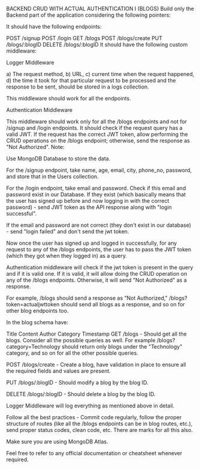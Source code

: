 BACKEND CRUD WITH ACTUAL AUTHENTICATION I (BLOGS)
Build only the Backend part of the application considering the following pointers:

It should have the following endpoints:

POST /signup
POST /login
GET /blogs
POST /blogs/create
PUT /blogs/:blogID
DELETE /blogs/:blogID
It should have the following custom middleware:

Logger Middleware

a) The request method, b) URL, c) current time when the request happened, d) the time it took for that particular request to be processed and the response to be sent, should be stored in a logs collection.

This middleware should work for all the endpoints.

Authentication Middleware

This middleware should work only for all the /blogs endpoints and not for /signup and /login endpoints.
It should check if the request query has a valid JWT. If the request has the correct JWT token, allow performing the CRUD operations on the /blogs endpoint; otherwise, send the response as "Not Authorized".
Note:

Use MongoDB Database to store the data.

For the /signup endpoint, take name, age, email, city, phone_no, password, and store that in the Users collection.

For the /login endpoint, take email and password. Check if this email and password exist in our Database. If they exist (which basically means that the user has signed up before and now logging in with the correct password) - send JWT token as the API response along with "login successful".

If the email and password are not correct (they don't exist in our database) - send "login failed" and don't send the jwt token.

Now once the user has signed up and logged in successfully, for any request to any of the /blogs endpoints, the user has to pass the JWT token (which they got when they logged in) as a query.

Authentication middleware will check if the jwt token is present in the query and if it is valid one. If it is valid, it will allow doing the CRUD operation on any of the /blogs endpoints. Otherwise, it will send "Not Authorized" as a response.

For example, /blogs should send a response as "Not Authorized," /blogs?token=actualjwttoken should send all blogs as a response, and so on for other blog endpoints too.

In the blog schema have:

Title
Content
Author
Category
Timestamp
GET /blogs - Should get all the blogs. Consider all the possible queries as well. For example /blogs?category=Technology should return only blogs under the "Technology" category, and so on for all the other possible queries.

POST /blogs/create - Create a blog, have validation in place to ensure all the required fields and values are present.

PUT /blogs/:blogID - Should modify a blog by the blog ID.

DELETE /blogs/:blogID - Should delete a blog by the blog ID.

Logger Middleware will log everything as mentioned above in detail.

Follow all the best practices - Commit code regularly, follow the proper structure of routes (like all the /blogs endpoints can be in blog routes, etc.), send proper status codes, clean code, etc. There are marks for all this also.

Make sure you are using MongoDB Atlas.

Feel free to refer to any official documentation or cheatsheet whenever required.